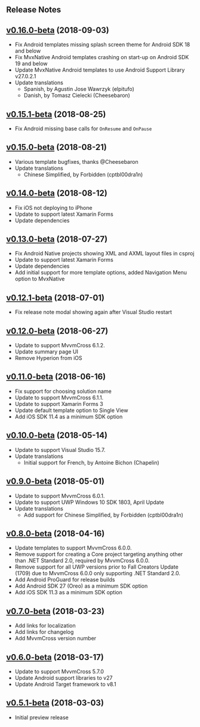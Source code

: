 ## Release Notes

## [v0.16.0-beta](https://github.com/Plac3hold3r/MvxScaffolding/tree/v0.16.0-beta) (2018-09-03)

- Fix Android templates missing splash screen theme for Android SDK 18 and below
- Fix MvxNative Android templates crashing on start-up on Android SDK 19 and below
- Update MvxNative Android templates to use Android Support Library v27.0.2.1
- Update translations
  - Spanish, by Agustin Jose Wawrzyk (elpitufo)
  - Danish, by Tomasz Cielecki (Cheesebaron)

## [v0.15.1-beta](https://github.com/Plac3hold3r/MvxScaffolding/tree/v0.15.1-beta) (2018-08-25)

- Fix Android missing base calls for `OnResume` and `OnPause` 

## [v0.15.0-beta](https://github.com/Plac3hold3r/MvxScaffolding/tree/v0.15.0-beta) (2018-08-21)

- Various template bugfixes, thanks @Cheesebaron 
- Update translations
  - Chinese Simplified, by Forbidden (cptbl00dra1n)

## [v0.14.0-beta](https://github.com/Plac3hold3r/MvxScaffolding/tree/v0.14.0-beta) (2018-08-12)

- Fix iOS not deploying to iPhone
- Update to support latest Xamarin Forms
- Update dependencies

## [v0.13.0-beta](https://github.com/Plac3hold3r/MvxScaffolding/tree/v0.13.0-beta) (2018-07-27)

- Fix Android Native projects showing XML and AXML layout files in csproj
- Update to support latest Xamarin Forms
- Update dependencies
- Add initial support for more template options, added Navigation Menu option to MvxNative 

## [v0.12.1-beta](https://github.com/Plac3hold3r/MvxScaffolding/tree/v0.12.1-beta) (2018-07-01)

- Fix release note modal showing again after Visual Studio restart

## [v0.12.0-beta](https://github.com/Plac3hold3r/MvxScaffolding/tree/v0.12.0-beta) (2018-06-27)

- Update to support MvvmCross 6.1.2.
- Update summary page UI
- Remove Hyperion from iOS

## [v0.11.0-beta](https://github.com/Plac3hold3r/MvxScaffolding/tree/v0.11.0-beta) (2018-06-16)

- Fix support for choosing solution name
- Update to support MvvmCross 6.1.1.
- Update to support Xamarin Forms 3
- Update default template option to Single View
- Add iOS SDK 11.4 as a minimum SDK option

## [v0.10.0-beta](https://github.com/Plac3hold3r/MvxScaffolding/tree/v0.10.0-beta) (2018-05-14)

- Update to support Visual Studio 15.7.
- Update translations
  - Initial support for French, by Antoine Bichon (Chapelin)

## [v0.9.0-beta](https://github.com/Plac3hold3r/MvxScaffolding/tree/v0.9.0-beta) (2018-05-01)

- Update to support MvvmCross 6.0.1.
- Update to support UWP Windows 10 SDK 1803, April Update
- Update translations
  - Add support for Chinese Simplified, by Forbidden (cptbl00dra1n)

## [v0.8.0-beta](https://github.com/Plac3hold3r/MvxScaffolding/tree/v0.8.0-beta) (2018-04-16)

- Update templates to support MvvmCross 6.0.0.
- Remove support for creating a Core project targeting anything other than .NET Standard 2.0, required by MvvmCross 6.0.0.
- Remove support for all UWP versions prior to Fall Creators Update (1709) due to MvvmCross 6.0.0 only supporting .NET Standard 2.0.
- Add Android ProGuard for release builds
- Add Android SDK 27 (Oreo) as a minimum SDK option
- Add iOS SDK 11.3 as a minimum SDK option

## [v0.7.0-beta](https://github.com/Plac3hold3r/MvxScaffolding/tree/v0.7.0-beta) (2018-03-23)

- Add links for localization
- Add links for changelog
- Add MvvmCross version number

## [v0.6.0-beta](https://github.com/Plac3hold3r/MvxScaffolding/tree/v0.6.0-beta) (2018-03-17)

- Update to support MvvmCross 5.7.0
- Update Android support libraries to v27
- Update Android Target framework to v8.1

## [v0.5.1-beta](https://github.com/Plac3hold3r/MvxScaffolding/tree/v0.5.1-beta) (2018-03-03)

- Initial preview release
